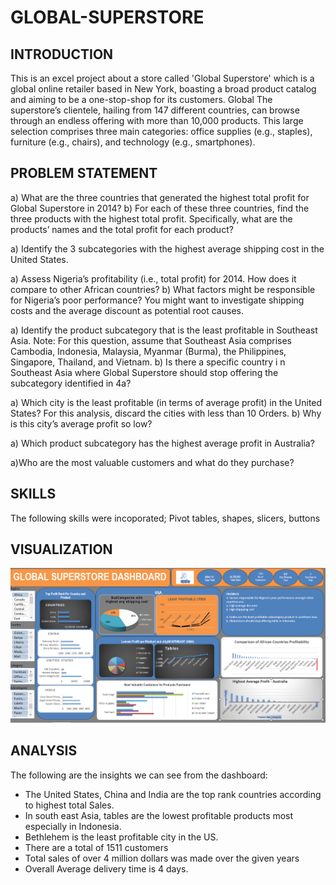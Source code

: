 # GLOBAL-SUPERSTORE

## INTRODUCTION
This is an excel project about a store called 'Global Superstore' which is a global online retailer based in New York, boasting a broad product catalog and aiming to be a one-stop-shop for its customers. Global The superstore’s clientele, hailing from 147 different countries, can browse through an endless offering with more than 10,000 products. This large selection comprises three main categories: office supplies (e.g., staples), furniture (e.g., chairs), and technology (e.g., smartphones).

## PROBLEM STATEMENT
a) What are the three countries that generated the highest total profit for Global Superstore in 2014? b) For each of these three countries, find the three products with the highest total profit. Specifically, what are the products’ names and the total profit for each product?

a) Identify the 3 subcategories with the highest average shipping cost in the United States.

a) Assess Nigeria’s profitability (i.e., total profit) for 2014. How does it compare to other African countries? b) What factors might be responsible for Nigeria’s poor performance? You might want to investigate shipping costs and the average discount as potential root causes.

a) Identify the product subcategory that is the least profitable in Southeast Asia. Note: For this question, assume that Southeast Asia comprises Cambodia, Indonesia, Malaysia, Myanmar (Burma), the Philippines, Singapore, Thailand, and Vietnam. b) Is there a specific country i n Southeast Asia where Global Superstore should stop offering the subcategory identified in 4a?

a) Which city is the least profitable (in terms of average profit) in the United States? For this analysis, discard the cities with less than 10 Orders. b) Why is this city’s average profit so low?

a) Which product subcategory has the highest average profit in Australia?

a)Who are the most valuable customers and what do they purchase?

## SKILLS
The following skills were incoporated; Pivot tables, shapes, slicers, buttons

## VISUALIZATION
![](Global_super.png)


## ANALYSIS
The following are the insights we can see from the dashboard: 
- The United States, China and India are the top rank countries according to highest total Sales.
- In south east Asia, tables are the lowest profitable products most especially in Indonesia.
- Bethlehem is the least profitable city in the US.
- There are a total of 1511 customers
- Total sales of over 4 million dollars was made over the given years
- Overall Average delivery time is 4 days. 
